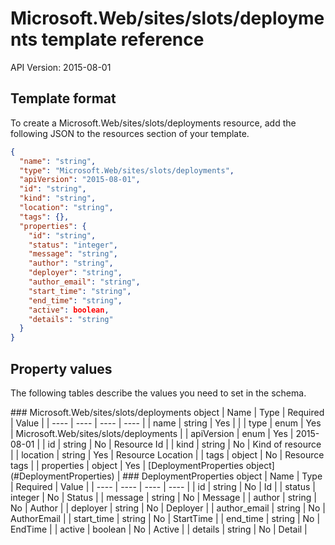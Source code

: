 # Microsoft.Web/sites/slots/deployments template reference
API Version: 2015-08-01
## Template format

To create a Microsoft.Web/sites/slots/deployments resource, add the following JSON to the resources section of your template.

```json
{
  "name": "string",
  "type": "Microsoft.Web/sites/slots/deployments",
  "apiVersion": "2015-08-01",
  "id": "string",
  "kind": "string",
  "location": "string",
  "tags": {},
  "properties": {
    "id": "string",
    "status": "integer",
    "message": "string",
    "author": "string",
    "deployer": "string",
    "author_email": "string",
    "start_time": "string",
    "end_time": "string",
    "active": boolean,
    "details": "string"
  }
}
```
## Property values

The following tables describe the values you need to set in the schema.

<a id="Microsoft.Web/sites/slots/deployments" />
### Microsoft.Web/sites/slots/deployments object
|  Name | Type | Required | Value |
|  ---- | ---- | ---- | ---- |
|  name | string | Yes |  |
|  type | enum | Yes | Microsoft.Web/sites/slots/deployments |
|  apiVersion | enum | Yes | 2015-08-01 |
|  id | string | No | Resource Id |
|  kind | string | No | Kind of resource |
|  location | string | Yes | Resource Location |
|  tags | object | No | Resource tags |
|  properties | object | Yes | [DeploymentProperties object](#DeploymentProperties) |


<a id="DeploymentProperties" />
### DeploymentProperties object
|  Name | Type | Required | Value |
|  ---- | ---- | ---- | ---- |
|  id | string | No | Id |
|  status | integer | No | Status |
|  message | string | No | Message |
|  author | string | No | Author |
|  deployer | string | No | Deployer |
|  author_email | string | No | AuthorEmail |
|  start_time | string | No | StartTime |
|  end_time | string | No | EndTime |
|  active | boolean | No | Active |
|  details | string | No | Detail |

